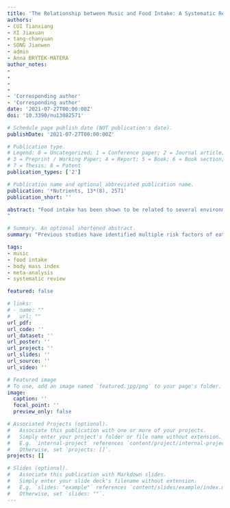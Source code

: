 ```yaml
---
title: 'The Relationship between Music and Food Intake: A Systematic Review and Meta-Analysis'
authors:
- CUI Tianxiang
- XI Jiaxuan 
- tang-chanyuan
- SONG Jianwen 
- admin
- Anna BRYTEK-MATERA
author_notes:
-
-
-
-
- 'Corresponding author'
- 'Corresponding author'
date: '2021-07-27T00:00:00Z'
doi: '10.3390/nu13082571'

# Schedule page publish date (NOT publication's date).
publishDate: '2021-07-27T00:00:00Z'

# Publication type.
# Legend: 0 = Uncategorized; 1 = Conference paper; 2 = Journal article;
# 3 = Preprint / Working Paper; 4 = Report; 5 = Book; 6 = Book section;
# 7 = Thesis; 8 = Patent
publication_types: ['2']

# Publication name and optional abbreviated publication name.
publication: '*Nutrients, 13*(8), 2571'
publication_short: ''

abstract: "Food intake has been shown to be related to several environmental factors including the presence of music. However, previous findings of the relationship between music and food intake are inconsistent. In the present study, a systematic review and meta-analysis was conducted to quantitatively review the extent to which music is associated with food intake as well as to investigate potential moderators that might have contributed to the heterogeneity of the existing findings. Literature was searched on four databases (i.e., PsycINFO, Web of Science, PubMed, and ProQuest Dissertations and Theses) and Google Scholar. Nine articles published from 1989 to 2020 met our inclusion criteria. A meta-analysis was carried out via a three-level random-effects model. The overall effect size (i.e., Hedges’ *g*) was 0.19 (95% Confidence Interval: −0.003, 0.386; *SE* = 0.10, *t* = 1.99, *p* = 0.054), indicating a marginally significant but small effect size. Body Mass Index (*F*(1, 21) = 5.11, *p* = 0.035) was found to significantly contribute to the heterogeneity of effect sizes, with larger positive effects of music on food intake for individuals with higher BMI. However, music-related features did not significantly moderate the relationship between music and food intake. More experimental studies are needed to update the current meta-analysis and get a better understanding of this topic.
"

# Summary. An optional shortened abstract.
summary: "Previous studies have identified multiple risk factors of eating disorders that are related to emotion regulation and coping strategies in the Western context. However, most of these studies failed to describe any kind of hierarchy or interaction between risk factors that co-occur. To address this knowledge gap, the present study investigated a broad range of risk factors from the perspective of emotion regulation and then used a decision tree classification method to screen for EDs among young women in China. Results showed that body image inflexibility, psychological distress, and body dissatisfaction were the primary classifiers for Chinese women at high risk of EDs."

tags:
- music
- food intake
- body mass index
- meta-analysis
- systematic review

featured: false

# links:
# - name: ""
#   url: ""
url_pdf: 
url_code: ''
url_dataset: ''
url_poster: ''
url_project: ''
url_slides: ''
url_source: ''
url_video: ''

# Featured image
# To use, add an image named `featured.jpg/png` to your page's folder.
image:
  caption: ''
  focal_point: ''
  preview_only: false

# Associated Projects (optional).
#   Associate this publication with one or more of your projects.
#   Simply enter your project's folder or file name without extension.
#   E.g. `internal-project` references `content/project/internal-project/index.md`.
#   Otherwise, set `projects: []`.
projects: []

# Slides (optional).
#   Associate this publication with Markdown slides.
#   Simply enter your slide deck's filename without extension.
#   E.g. `slides: "example"` references `content/slides/example/index.md`.
#   Otherwise, set `slides: ""`.
---
```

